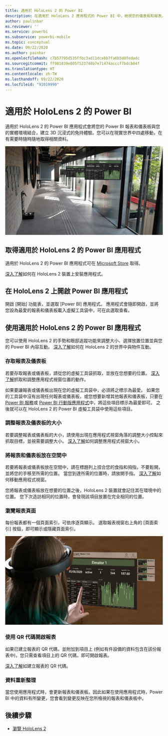 ```yaml
---
title: 適用於 HoloLens 2 的 Power BI
description: 在適用於 HoloLens 2 應用程式的 Power BI 中，檢視您的儀表板和報表。
author: paulinbar
ms.reviewer: ''
ms.service: powerbi
ms.subservice: powerbi-mobile
ms.topic: conceptual
ms.date: 09/22/2020
ms.author: painbar
ms.openlocfilehash: c7b57795d535ffbc3ad11dcebb7fa6b5d8fedadc
ms.sourcegitcommit: ff981839e805f523748b7e71474acccf7bdcb04f
ms.translationtype: HT
ms.contentlocale: zh-TW
ms.lasthandoff: 09/22/2020
ms.locfileid: "91019990"
---
```

# <a name="power-bi-for-hololens-2"></a>適用於 HoloLens 2 的 Power BI
適用於 HoloLens 2 的 Power BI 應用程式會將您的 Power BI 報表和儀表板與您的實體環境結合，建立 3D 沉浸式的免持體驗。您可以在現實世界中四處移動，在有需要時隨時隨地取得相關資料。

![HoloLens 2 中顯示浮動 Power BI 報表的影像。](media/mobile-hololens2-app/power-bi-hololens2-floating-reports.png)

## <a name="get-the-power-bi-app-for-hololens-2"></a>取得適用於 HoloLens 2 的 Power BI 應用程式 

適用於 HoloLens 2 的 Power BI 應用程式可在 [Microsoft Store](https://go.microsoft.com/fwlink/?linkid=526478) 取得。

[深入了解](https://docs.microsoft.com/hololens/holographic-store-apps)如何在 HoloLens 2 裝置上安裝應用程式。

## <a name="open-the-power-bi-app-on-your-hololens-2"></a>在 HoloLens 2 上開啟 Power BI 應用程式

開啟 [開始] 功能表，並選取 [Power BI] 應用程式。 應用程式會隨即開啟，並將您設為最愛的報表和儀表板載入虛擬工具袋中，可在此選取查看。

## <a name="using-the-power-bi-app-for-hololens-2"></a>使用適用於 HoloLens 2 的 Power BI 應用程式

您可以使用 HoloLens 2 的手勢和眼部追蹤功能來調整大小、選擇放置位置並與您的 Power BI 內容互動。 [深入了解](https://docs.microsoft.com/hololens/hololens2-basic-usage)如何在 HoloLens 2 的世界中與物件互動。

### <a name="access-reports-and-dashboards"></a>存取報表及儀表板

若要存取報表或儀表板，請從您的虛擬工具袋抓取，並放在您想要的位置。 [深入了解](https://docs.microsoft.com/hololens/hololens2-basic-usage#moving-holograms)抓取和調整應用程式視窗位置的動作。

如果要讓報表或儀表板出現在您的虛擬工具袋中，必須將之標示為最愛。 如果您的工具袋中沒有出現任何報表或儀表板，或您想要新增其他報表和儀表板，只要在 [Power BI 服務](../end-user-favorite.md)或 [Power BI 行動版應用程式](mobile-apps-favorites.md)中，將這些項目標示為最愛即可。 之後就可以在 HoloLens 2 的 Power BI 虛擬工具袋中使用這些項目。

### <a name="resize-reports-and-dashboards"></a>調整報表及儀表板的大小

若要調整報表或儀表板的大小，請使用出現在應用程式視窗角落的調整大小控點來抓取目標，並視需要調整大小。 [深入了解](https://docs.microsoft.com/hololens/hololens2-basic-usage#resizing-holograms)如何調整應用程式視窗大小。

### <a name="position-reports-and-dashboards-in-space"></a>將報表和儀表板放在空間中

若要將報表或儀表板放在空間中，請在標題列上捏合您的食指和拇指，不要鬆開，並將您的手移至所需的位置。 當您到達所需的位置時，請放開手指。 [深入了解](https://docs.microsoft.com/hololens/hololens2-basic-usage#moving-holograms)如何移動應用程式視窗。

您將報表或儀表板放在想要的位置之後，HoloLens 2 裝置就會記住其在環境中的位置。 您下次造訪相同的位置時，會發現該項目放置在完全相同的位置。

### <a name="browse-report-pages"></a>瀏覽報表頁面

每份報表都有一個頁面索引，可依序逐頁顯示。 選取報表視窗右上角的 [頁面索引] 按鈕，即可顯示或隱藏頁面索引。

![在適用於 HoloLens 2 的 Power BI 中顯示報表頁面索引的影像](media/mobile-hololens2-app/power-bi-hololens2-browse-report-pages.png)

### <a name="open-reports-with-qr-codes"></a>使用 QR 代碼開啟報表

如果已建立報表的 QR 代碼，並附加到項目上 (例如有件設備的資料包含在該份報表中)，您只需查看項目上的 QR 代碼，即可開啟報表。

[深入了解](https://docs.microsoft.com/power-bi/create-reports/service-create-qr-code-for-report)如建立報表的 QR 代碼。

### <a name="data-refresh"></a>資料重新整理

當您使用應用程式時，會更新報表和儀表板。因此如果在使用應用程式時，Power BI 中的資料有所變更，您會看到變更反映在您所檢視的報表和儀表板中。

## <a name="next-steps"></a>後續步驟

* [瀏覽 HoloLens 2](https://docs.microsoft.com/hololens/hololens2-basic-usage)